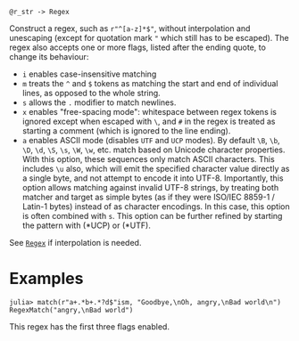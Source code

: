 ```
@r_str -> Regex
```

Construct a regex, such as `r"^[a-z]*$"`, without interpolation and unescaping (except for quotation mark `"` which still has to be escaped). The regex also accepts one or more flags, listed after the ending quote, to change its behaviour:

  * `i` enables case-insensitive matching
  * `m` treats the `^` and `$` tokens as matching the start and end of individual lines, as opposed to the whole string.
  * `s` allows the `.` modifier to match newlines.
  * `x` enables "free-spacing mode": whitespace between regex tokens is ignored except when escaped with `\`,  and `#` in the regex is treated as starting a comment (which is ignored to the line ending).
  * `a` enables ASCII mode (disables `UTF` and `UCP` modes). By default `\B`, `\b`, `\D`, `\d`, `\S`, `\s`, `\W`, `\w`, etc. match based on Unicode character properties. With this option, these sequences only match ASCII characters. This includes `\u` also, which will emit the specified character value directly as a single byte, and not attempt to encode it into UTF-8. Importantly, this option allows matching against invalid UTF-8 strings, by treating both matcher and target as simple bytes (as if they were ISO/IEC 8859-1 / Latin-1 bytes) instead of as character encodings. In this case, this option is often combined with `s`. This option can be further refined by starting the pattern with (*UCP) or (*UTF).

See [`Regex`](@ref) if interpolation is needed.

# Examples

```jldoctest
julia> match(r"a+.*b+.*?d$"ism, "Goodbye,\nOh, angry,\nBad world\n")
RegexMatch("angry,\nBad world")
```

This regex has the first three flags enabled.

